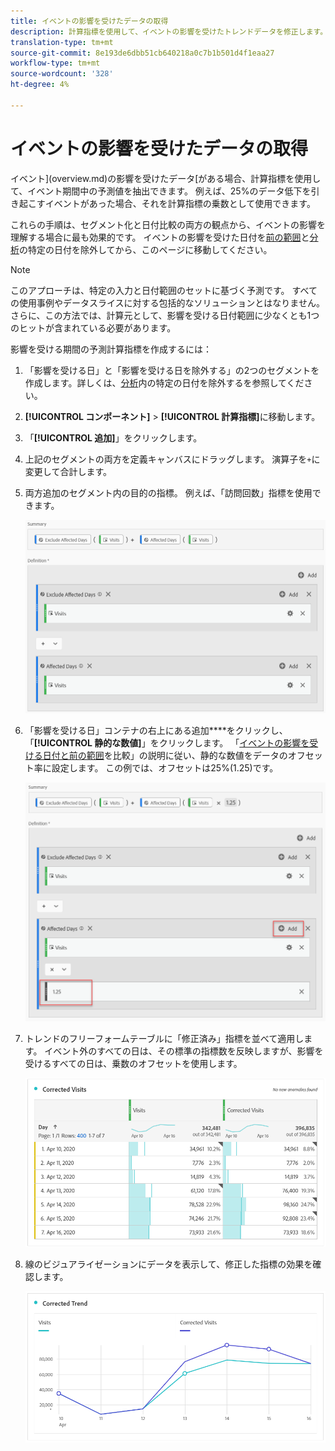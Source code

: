```yaml
---
title: イベントの影響を受けたデータの取得
description: 計算指標を使用して、イベントの影響を受けたトレンドデータを修正します。
translation-type: tm+mt
source-git-commit: 8e193de6dbb51cb640218a0c7b1b501d4f1eaa27
workflow-type: tm+mt
source-wordcount: '328'
ht-degree: 4%

---
```



# イベントの影響を受けたデータの取得

イベント](overview.md)の影響を受けたデータ[がある場合、計算指標を使用して、イベント期間中の予測値を抽出できます。 例えば、25%のデータ低下を引き起こすイベントがあった場合、それを計算指標の乗数として使用できます。

これらの手順は、セグメント化と日付比較の両方の観点から、イベントの影響を理解する場合に最も効果的です。 イベントの影響を受けた日付を[前の範囲](compare-dates.md)と[分析](segments.md)の特定の日付を除外してから、このページに移動してください。

>[!NOTE]
>
>このアプローチは、特定の入力と日付範囲のセットに基づく予測です。 すべての使用事例やデータスライスに対する包括的なソリューションとはなりません。 さらに、この方法では、計算元として、影響を受ける日付範囲に少なくとも1つのヒットが含まれている必要があります。

影響を受ける期間の予測計算指標を作成するには：

1. 「影響を受ける日」と「影響を受ける日を除外する」の2つのセグメントを作成します。詳しくは、[分析](segments.md)内の特定の日付を除外するを参照してください。
2. **[!UICONTROL コンポーネント]** > **[!UICONTROL 計算指標]**&#x200B;に移動します。
3. 「**[!UICONTROL 追加]**」をクリックします。
4. 上記のセグメントの両方を定義キャンバスにドラッグします。 演算子を`+`に変更して合計します。
5. 両方追加のセグメント内の目的の指標。 例えば、「訪問回数」指標を使用できます。

   ![セグメントビルダー](assets/event_segment_builder.png)

6. 「影響を受ける日」コンテナの右上にある追加&#x200B;****&#x200B;をクリックし、「**[!UICONTROL 静的な数値]**」をクリックします。 「[イベントの影響を受ける日付と前の範囲](compare-dates.md)を比較」の説明に従い、静的な数値をデータのオフセット率に設定します。 この例では、オフセットは25%(1.25)です。

   ![静的な数値](assets/event_static_number.png)

7. トレンドのフリーフォームテーブルに「修正済み」指標を並べて適用します。 イベント外のすべての日は、その標準の指標数を反映しますが、影響を受けるすべての日は、乗数のオフセットを使用します。

   ![修正指標](assets/event_corrected.png)

8. 線のビジュアライゼーションにデータを表示して、修正した指標の効果を確認します。

   ![修正行](assets/event_line.png)
